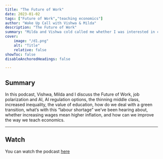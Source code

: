 ```yaml
---
title: "The Future of Work"
date: 2023-01-02
tags: ["Future of Work","teaching economics"]
author: "Wake Up Call with Vishwa & Milda"
description: "The Future of Work" 
summary: "Milda and Vishwa cold called me whether I was interested in contributing to a podcast about the Future of Work as part of their podcasts series Wake Up Call. Entering the Zoom room, I had no idea what they would ask and was taken aback by their sharp questions, professionalism and enthousiasm." 
cover:
    image: "/d1.png"
    alt: "Title"
    relative: false
showToc: false
disableAnchoredHeadings: false

---
```


## Summary

In this podcast, Vishwa, Milda and I discuss the Future of Work, job polarization and AI, AI regulation options, the thinning middle class, increased inequality, the value of education, how do we deal with a green transition, what’s with this “labour shortage” we’ve been hearing about, whether increasing wages mean higher inflation, and how can we improve the way we teach economics.

---

## Watch

You can watch the podcast [here](https://www.youtube.com/watch?v=NuYOvYT5Npo&t=32s)
